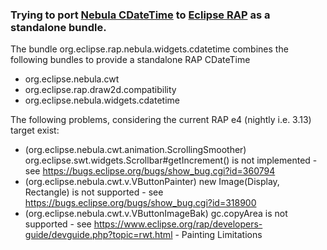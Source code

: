 ### Trying to port [Nebula CDateTime](https://www.eclipse.org/nebula/widgets/cdatetime/cdatetime.php) to [Eclipse RAP](https://www.eclipse.org/rap/) as a standalone bundle.

The bundle org.eclipse.rap.nebula.widgets.cdatetime combines the following bundles to provide a standalone RAP CDateTime

* org.eclipse.nebula.cwt
* org.eclipse.rap.draw2d.compatibility
* org.eclipse.nebula.widgets.cdatetime

The following problems, considering the current RAP e4 (nightly i.e. 3.13) target exist:

* (org.eclipse.nebula.cwt.animation.ScrollingSmoother) org.eclipse.swt.widgets.Scrollbar#getIncrement() is not implemented - see https://bugs.eclipse.org/bugs/show_bug.cgi?id=360794
* (org.eclipse.nebula.cwt.v.VButtonPainter) new Image(Display, Rectangle) is not supported - see https://bugs.eclipse.org/bugs/show_bug.cgi?id=318900
* (org.eclipse.nebula.cwt.v.VButtonImageBak) gc.copyArea is not supported - see https://www.eclipse.org/rap/developers-guide/devguide.php?topic=rwt.html - Painting Limitations
